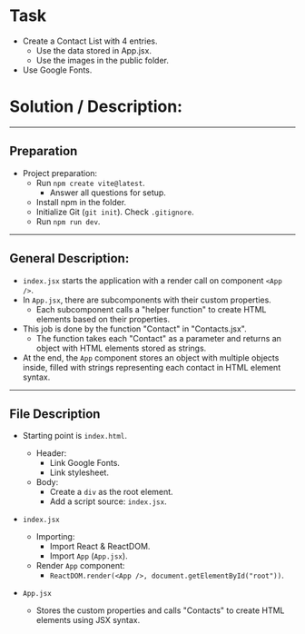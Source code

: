 # Task

- Create a Contact List with 4 entries.
  - Use the data stored in App.jsx.
  - Use the images in the public folder.
- Use Google Fonts.

# Solution / Description:

---

## Preparation

- Project preparation:
  - Run `npm create vite@latest`.
    - Answer all questions for setup.
  - Install npm in the folder.
  - Initialize Git (`git init`). Check `.gitignore`.
  - Run `npm run dev`.

---

## General Description:

- `index.jsx` starts the application with a render call on component `<App />`.
- In `App.jsx`, there are subcomponents with their custom properties.
  - Each subcomponent calls a "helper function" to create HTML elements based on their properties.
- This job is done by the function "Contact" in "Contacts.jsx".
  - The function takes each "Contact" as a parameter and returns an object with HTML elements stored as strings.
- At the end, the `App` component stores an object with multiple objects inside, filled with strings representing each contact in HTML element syntax.

---

## File Description

- Starting point is `index.html`.

  - Header:
    - Link Google Fonts.
    - Link stylesheet.
  - Body:
    - Create a `div` as the root element.
    - Add a script source: `index.jsx`.

- `index.jsx`

  - Importing:
    - Import React & ReactDOM.
    - Import `App` (`App.jsx`).
  - Render `App` component:
    - `ReactDOM.render(<App />, document.getElementById("root"))`.

- `App.jsx`
  - Stores the custom properties and calls "Contacts" to create HTML elements using JSX syntax.

